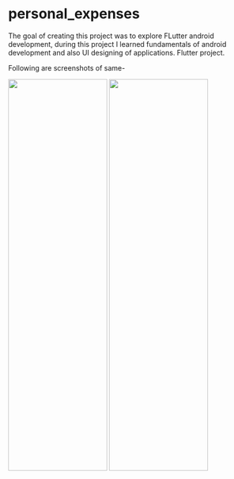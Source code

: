 # personal_expenses

The goal of creating this project was to explore FLutter android development, during this project I learned fundamentals of android development and also UI designing of applications.
Flutter project.


Following are screenshots of same-



<img src="https://user-images.githubusercontent.com/94520177/189387618-f3c1e412-4120-4934-8d1b-076811f3260d.jpg" width="200" height="790">
<img src="https://user-images.githubusercontent.com/94520177/189387637-c4cbd57e-7418-4162-aeaa-0100b9e5eacf.jpg" width="200" height="790">

